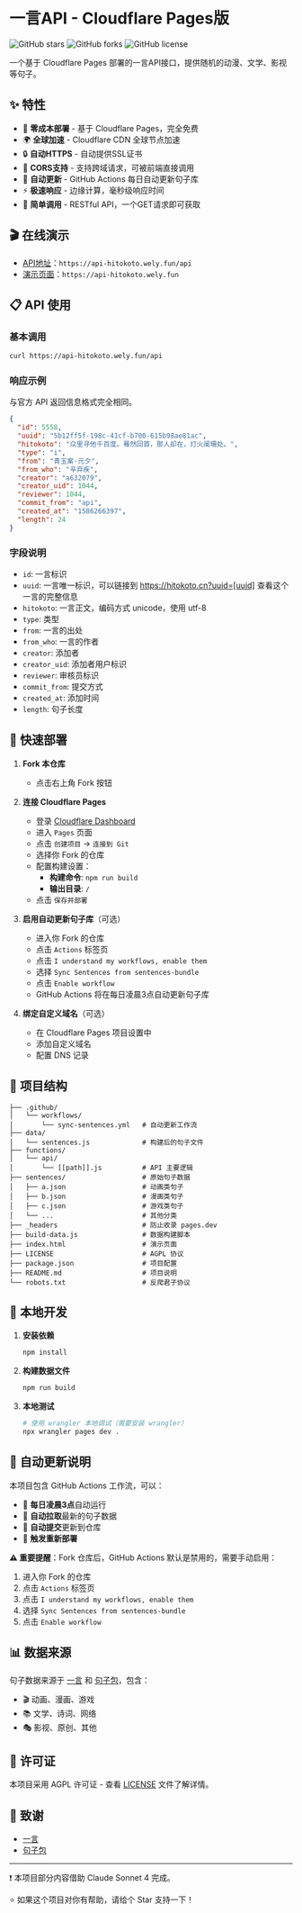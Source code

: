 # 一言API - Cloudflare Pages版

![GitHub stars](https://img.shields.io/github/stars/welyfun/api-hitokoto?style=flat-square)
![GitHub forks](https://img.shields.io/github/forks/welyfun/api-hitokoto?style=flat-square)
![GitHub license](https://img.shields.io/github/license/welyfun/api-hitokoto?style=flat-square)

一个基于 Cloudflare Pages 部署的一言API接口，提供随机的动漫、文学、影视等句子。

## ✨ 特性

- 🚀 **零成本部署** - 基于 Cloudflare Pages，完全免费
- 🌍 **全球加速** - Cloudflare CDN 全球节点加速
- 🔒 **自动HTTPS** - 自动提供SSL证书
- 📱 **CORS支持** - 支持跨域请求，可被前端直接调用
- 🤖 **自动更新** - GitHub Actions 每日自动更新句子库
- ⚡ **极速响应** - 边缘计算，毫秒级响应时间
- 🎯 **简单调用** - RESTful API，一个GET请求即可获取

## 🎬 在线演示

- [API地址](https://api-hitokoto.wely.fun/api)：`https://api-hitokoto.wely.fun/api`
- [演示页面](https://api-hitokoto.wely.fun)：`https://api-hitokoto.wely.fun`

## 📋 API 使用

### 基本调用
```bash
curl https://api-hitokoto.wely.fun/api
```

### 响应示例
与官方 API 返回信息格式完全相同。
```json
{
  "id": 5558,
  "uuid": "5b12ff5f-198c-41cf-b700-615b98ae81ac",
  "hitokoto": "众里寻他千百度。蓦然回首，那人却在，灯火阑珊处。",
  "type": "i",
  "from": "青玉案·元夕",
  "from_who": "辛弃疾",
  "creator": "a632079",
  "creator_uid": 1044,
  "reviewer": 1044,
  "commit_from": "api",
  "created_at": "1586266397",
  "length": 24
}
```

### 字段说明
- `id`: 一言标识
- `uuid`: 一言唯一标识，可以链接到 https://hitokoto.cn?uuid=[uuid] 查看这个一言的完整信息
- `hitokoto`: 一言正文，编码方式 unicode，使用 utf-8
- `type`: 类型
- `from`: 一言的出处
- `from_who`: 一言的作者
- `creator`: 添加者
- `creator_uid`: 添加者用户标识
- `reviewer`: 审核员标识
- `commit_from`: 提交方式
- `created_at`: 添加时间
- `length`: 句子长度

## 🚀 快速部署

1. **Fork 本仓库**
   - 点击右上角 Fork 按钮

2. **连接 Cloudflare Pages**
   - 登录 [Cloudflare Dashboard](https://dash.cloudflare.com/)
   - 进入 `Pages` 页面
   - 点击 `创建项目` → `连接到 Git`
   - 选择你 Fork 的仓库
   - 配置构建设置：
     - **构建命令**: `npm run build`
     - **输出目录**: `/`
   - 点击 `保存并部署`

3. **启用自动更新句子库**（可选）
   - 进入你 Fork 的仓库
   - 点击 `Actions` 标签页
   - 点击 `I understand my workflows, enable them`
   - 选择 `Sync Sentences from sentences-bundle`
   - 点击 `Enable workflow`
   - GitHub Actions 将在每日凌晨3点自动更新句子库

4. **绑定自定义域名**（可选）
   - 在 Cloudflare Pages 项目设置中
   - 添加自定义域名
   - 配置 DNS 记录

## 📁 项目结构

```
├── .github/
│   └── workflows/
│       └── sync-sentences.yml   # 自动更新工作流
├── data/
│   └── sentences.js             # 构建后的句子文件
├── functions/
│   └── api/
│       └── [[path]].js          # API 主要逻辑
├── sentences/                   # 原始句子数据
│   ├── a.json                   # 动画类句子
│   ├── b.json                   # 漫画类句子
│   ├── c.json                   # 游戏类句子
│   └── ...                      # 其他分类
├── _headers                     # 防止收录 pages.dev 
├── build-data.js                # 数据构建脚本
├── index.html                   # 演示页面
├── LICENSE                      # AGPL 协议
├── package.json                 # 项目配置
├── README.md                    # 项目说明
└── robots.txt                   # 反爬君子协议
```

## 🔧 本地开发

1. **安装依赖**
   ```bash
   npm install
   ```

2. **构建数据文件**
   ```bash
   npm run build
   ```

3. **本地测试**
   ```bash
   # 使用 wrangler 本地调试（需要安装 wrangler）
   npx wrangler pages dev .
   ```

## 🤖 自动更新说明

本项目包含 GitHub Actions 工作流，可以：

- 📅 **每日凌晨3点**自动运行
- 🔄 **自动拉取**最新的句子数据
- 📝 **自动提交**更新到仓库
- 🚀 **触发重新部署**

**⚠️ 重要提醒**：Fork 仓库后，GitHub Actions 默认是禁用的，需要手动启用：

1. 进入你 Fork 的仓库
2. 点击 `Actions` 标签页
3. 点击 `I understand my workflows, enable them`
4. 选择 `Sync Sentences from sentences-bundle`
5. 点击 `Enable workflow`

## 📊 数据来源

句子数据来源于 [一言](https://hitokoto.cn/) 和 [句子包](https://sentences-bundle.hitokoto.cn/)，包含：

- 🎬 动画、漫画、游戏
- 📚 文学、诗词、网络
- 🎭 影视、原创、其他

## 📄 许可证

本项目采用 AGPL 许可证 - 查看 [LICENSE](LICENSE) 文件了解详情。

## 🙏 致谢

- [一言](https://hitokoto.cn/)
- [句子包](https://sentences-bundle.hitokoto.cn/)

---

❗ 本项目部分内容借助 Claude Sonnet 4 完成。

⭐ 如果这个项目对你有帮助，请给个 Star 支持一下！

